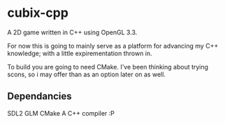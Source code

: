 cubix-cpp
=========

A 2D game written in C++ using OpenGL 3.3.

For now this is going to mainly serve as a platform for advancing my C++ knowledge; with a little expirementation thrown in.

To build you are going to need CMake. I've been thinking about trying scons, so i may offer than as an option later on as well.

Dependancies
-------------
SDL2
GLM
CMake
A C++ compiler :P
  
